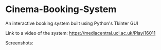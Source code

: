 # Cinema-Booking-System
An interactive booking system built using Python's Tkinter GUI

Link to a video of the system: https://mediacentral.ucl.ac.uk/Play/16011

Screenshots:


